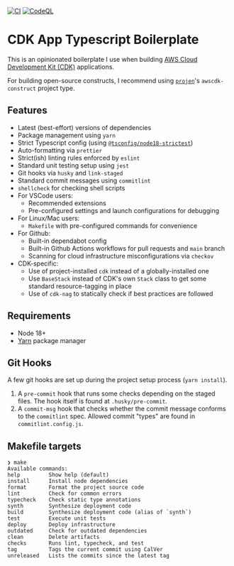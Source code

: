 [![CI](https://github.com/dashmug/cdk-app-ts-boilerplate/actions/workflows/ci.yml/badge.svg)](https://github.com/dashmug/cdk-app-ts-boilerplate/actions/workflows/ci.yml)
[![CodeQL](https://github.com/dashmug/cdk-app-ts-boilerplate/actions/workflows/github-code-scanning/codeql/badge.svg)](https://github.com/dashmug/cdk-app-ts-boilerplate/actions/workflows/github-code-scanning/codeql)

# CDK App Typescript Boilerplate

This is an opinionated boilerplate I use when building [AWS Cloud Development Kit (CDK)](https://aws.amazon.com/cdk/) applications.

For building open-source constructs, I recommend using [`projen`](https://github.com/projen/projen)'s `awscdk-construct` project type.

## Features

- Latest (best-effort) versions of dependencies
- Package management using `yarn`
- Strict Typescript config (using [`@tsconfig/node18-strictest`](https://github.com/tsconfig/bases#node-18--strictest-tsconfigjson))
- Auto-formatting via `prettier`
- Strict(ish) linting rules enforced by `eslint`
- Standard unit testing setup using `jest`
- Git hooks via `husky` and `link-staged`
- Standard commit messages using `commitlint`
- `shellcheck` for checking shell scripts
- For VSCode users:
  - Recommended extensions
  - Pre-configured settings and launch configurations for debugging
- For Linux/Mac users:
  - `Makefile` with pre-configured commands for convenience
- For Github:
  - Built-in dependabot config
  - Built-in Github Actions workflows for pull requests and `main` branch
  - Scanning for cloud infrastructure misconfigurations via `checkov`
- CDK-specific:
  - Use of project-installed `cdk` instead of a globally-installed one
  - Use `BaseStack` instead of CDK's own `Stack` class to get some
    standard resource-tagging in place
  - Use of `cdk-nag` to statically check if best practices are followed

## Requirements

- Node 18+
- [Yarn](https://classic.yarnpkg.com/en/docs/install) package manager

## Git Hooks

A few git hooks are set up during the project setup process (`yarn install`).

1. A `pre-commit` hook that runs some checks depending on the staged
   files. The hook itself is found at `.husky/pre-commit`.
2. A `commit-msg` hook that checks whether the commit message conforms to
   the `commitlint` spec. Allowed commit "types" are found in
   `commitlint.config.js`.

## Makefile targets

```
❯ make
Available commands:
help         Show help (default)
install      Install node dependencies
format       Format the project source code
lint         Check for common errors
typecheck    Check static type annotations
synth        Synthesize deployment code
build        Synthesize deployment code (alias of `synth`)
test         Execute unit tests
deploy       Deploy infrastructure
outdated     Check for outdated dependencies
clean        Delete artifacts
checks       Runs lint, typecheck, and test
tag          Tags the current commit using CalVer
unreleased   Lists the commits since the latest tag
```
